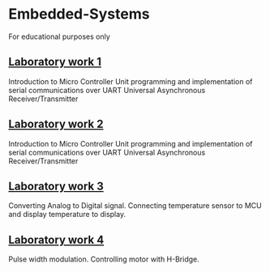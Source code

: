 # Embedded-Systems
For educational purposes only 

## [Laboratory work 1 ](https://github.com/bircumaxim/embedded-systems/blob/master/Lab1/report/report.pdf)
 Introduction to Micro Controller Unit programming and implementation of serial communications over UART Universal Asynchronous Receiver/Transmitter
 
## [Laboratory work 2 ](https://github.com/bircumaxim/embedded-systems/blob/master/Lab2/report/report.pdf)
 Introduction to Micro Controller Unit programming and implementation of serial communications over UART Universal Asynchronous Receiver/Transmitter
 
 ## [Laboratory work 3 ](https://github.com/bircumaxim/embedded-systems/blob/master/Lab3/report/report.pdf)
Converting Analog to Digital signal. Connecting temperature sensor to MCU and display temperature to display.
 
 ## [Laboratory work 4 ](https://github.com/bircumaxim/embedded-systems/blob/master/Lab4/report/report.pdf)
Pulse width modulation. Controlling motor with H-Bridge.
